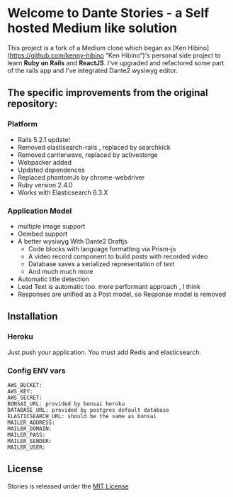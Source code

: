 # Welcome to Dante Stories - a Self hosted Medium like solution

This project is a fork of a Medium clone which began as [Ken Hibino](https://github.com/kenny-hibino “Ken Hibino”)'s personal side project to learn **Ruby on Rails** and **ReactJS**. I've upgraded and refactored some part of the rails app and I've integrated Dante2 wysiwyg editor.

## The specific improvements from the original repository:

### Platform 

+ Rails 5.2.1 update!
+ Removed elastisearch-rails , replaced by searchkick
+ Removed carrierwave, replaced by activestorge
+ Webpacker added
+ Updated dependences
+ Replaced phantomJs by chrome-webdriver
+ Ruby version 2.4.0
+ Works with Elasticsearch 6.3.X

### Application Model

+ multiple image support
+ Oembed support
+ A better wysiwyg With Dante2 Draftjs
  + Code blocks with language formatting via Prism-js
  + A video record component to build posts with recorded video
  + Database saves a serialized representation of text
  + And much much more
+ Automatic title detection
+ Lead Text is automatic too. more performant approach , I think
+ Responses are unified as a Post model, so Response model is removed


## Installation

### Heroku

Just push your application. You must add Redis and elasticsearch.

### Config ENV vars

```
AWS_BUCKET:  
AWS_KEY:    
AWS_SECRET:   
BONSAI_URL: provided by bonsai heroku
DATABASE_URL: provided by postgres default database
ELASTICSEARCH_URL: should be the same as bonsai
MAILER_ADDRESS:  
MAILER_DOMAIN:   
MAILER_PASS:     
MAILER_SENDER:   
MAILER_USER: 
```   


## License
Stories is released under the [MIT License](https://opensource.org/licenses/MIT)